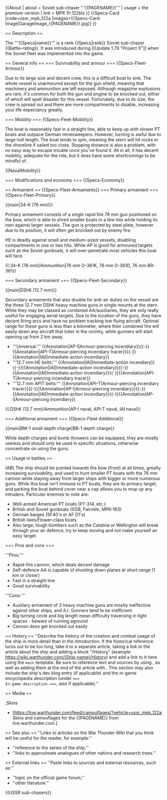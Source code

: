 {{About
| about = Soviet sub-chaser '''{{PAGENAME}}'''
| usage = the premium version
| link = MPK Pr.122bis
}}
{{Specs-Card
|code=ussr_mpk_122a
|images={{Specs-Card-Image|GarageImage_{{PAGENAME}}.jpg}}
}}

== Description ==
<!-- ''In the first part of the description, cover the history of the ship's creation and military application. In the second part, tell the reader about using this ship in the game. Add a screenshot: if a beginner player has a hard time remembering vehicles by name, a picture will help them identify the ship in question.'' -->
The '''{{Specs|name}}''' is a rank {{Specs|rank}} Soviet sub-chaser {{Battle-rating}}. It was introduced during [[Update 1.79 "Project X"]] when the Soviet fleet was implemented into the game.

== General info ==
=== Survivability and armour ===
{{Specs-Fleet-Armour}}
<!-- ''Talk about the vehicle's armour. Note the most well-defended and most vulnerable zones, e.g. the ammo magazine. Evaluate the composition of components and assemblies responsible for movement and manoeuvrability. Evaluate the survivability of the primary and secondary armaments separately. Don't forget to mention the size of the crew, which plays an important role in fleet mechanics. Save tips on preserving survivability for the "Usage in battles" section. If necessary, use a graphical template to show the most well-protected or most vulnerable points in the armour.'' -->

Due to its large size and decent crew, this is a difficult boat to sink. The whole vessel is unarmoured except for the gun shield, meaning that machinery and ammunition are left exposed. Although magazine explosions are rare, it's common for both the gun and engine to be knocked out, either of which will spell disaster for this vessel. Fortunately, due to its size, the crew is spread out and there are more compartments to disable, increasing your life expectancy greatly.

=== Mobility ===
{{Specs-Fleet-Mobility}}
<!-- ''Write about the ship's mobility. Evaluate its power and manoeuvrability, rudder rerouting speed, stopping speed at full tilt, with its maximum forward and reverse speed.'' -->
The boat is reasonably fast in a straight line, able to keep up with slower PT boats and outpace German minesweepers. However, turning is awful due to large hull length. The boat tends to spin, meaning the stern will hit rocks or the shoreline if sailed too close. Stopping distance is also a problem, with no easy way to escape trouble once you've found it. All in all, it has decent mobility, adequate for the role, but it does have some shortcomings to be mindful of.

{{NavalMobility}}

=== Modifications and economy ===
{{Specs-Economy}}

== Armament ==
{{Specs-Fleet-Armaments}}
=== Primary armament ===
{{Specs-Fleet-Primary}}
<!-- ''Provide information about the characteristics of the primary armament. Evaluate their efficacy in battle based on their reload speed, ballistics and the capacity of their shells. Add a link to the main article about the weapon: <code><nowiki>{{main|Weapon name (calibre)}}</nowiki></code>. Broadly describe the ammunition available for the primary armament, and provide recommendations on how to use it and which ammunition to choose.'' -->
{{main|34-K (76 mm)}}

Primary armament consists of a single rapid fire 76 mm gun positioned on the bow, which is able to shred smaller boats in a few hits while holding its own against larger vessels. The gun is protected by steel plate, however due to its position, it will often get knocked out by enemy fire.

HE is deadly against small and medium-sized vessels, disabling compartments in one or two hits. While AP is good for armoured targets such as the Soviet gunboats, it will over-penetrate most vehicles this boat will face.

{{:34-K (76 mm)/Ammunition|76 mm O-361K, 76 mm O-361D, 76 mm BR-361}}

=== Secondary armament ===
{{Specs-Fleet-Secondary}}
<!-- ''Some ships are fitted with weapons of various calibres. Secondary armaments are defined as weapons chosen with the control <code>Select secondary weapon</code>. Evaluate the secondary armaments and give advice on how to use them. Describe the ammunition available for the secondary armament. Provide recommendations on how to use them and which ammunition to choose. Remember that any anti-air armament, even heavy calibre weapons, belong in the next section. If there is no secondary armament, remove this section.'' -->
{{main|DShK (12.7 mm)}}

Secondary armaments that also double for anti-air duties on the vessel are the three 12.7 mm DShK heavy machine guns in single mounts at the stern. While they may be classed as combined AA/auxiliaries, they are only really useful for engaging aerial targets. Due to the location of the guns, they have decent firing arcs and have no problem tracking low flying aircraft. Optimal range for these guns is less than a kilometer, where their combined fire will easily down any aircraft that loiter in the vicinity, while gunners will start opening up from 2 km away.

* '''Universal:''' {{Annotation|AP-I|Armour-piercing incendiary}}{{-}}{{Annotation|API-T|Armour-piercing incendiary tracer}}{{-}}{{Annotation|IAI|Immediate-action incendiary}}
* '''12.7 mm HE belts:''' {{Annotation|IAI|Immediate-action incendiary}}{{-}}{{Annotation|IAI|Immediate-action incendiary}}{{-}}{{Annotation|IAI|Immediate-action incendiary}}{{-}}{{Annotation|API-T|Armour-piercing incendiary tracer}}
* '''12.7 mm APIT belts:''' {{Annotation|API-T|Armour-piercing incendiary tracer}}{{-}}{{Annotation|AP-I|Armour-piercing incendiary}}{{-}}{{Annotation|IAI|Immediate-action incendiary}}{{-}}{{Annotation|AP-I|Armour-piercing incendiary}}

{{:DShK (12.7 mm)/Ammunition|AP-I naval, API-T naval, IAI naval}}

=== Additional armament ===
{{Specs-Fleet-Additional}}
<!-- ''Describe the available additional armaments of the ship: depth charges, mines, torpedoes. Talk about their positions, available ammunition and launch features such as dead zones of torpedoes. If there is no additional armament, remove this section.'' -->
{{main|BM-1 small depth charge|BB-1 depth charge}}

While depth charges and bomb throwers can be equipped, they are mostly useless and should only be used in specific situations, otherwise concentrate on using the guns.

== Usage in battles ==
<!-- ''Describe the technique of using this ship, the characteristics of her use in a team and tips on strategy. Abstain from writing an entire guide – don't try to provide a single point of view, but give the reader food for thought. Talk about the most dangerous opponents for this vehicle and provide recommendations on fighting them. If necessary, note the specifics of playing with this vehicle in various modes (AB, RB, SB).'' -->
(AB) The ship should be pointed towards the bow (front) at all times, greatly increasing survivability, and used to hunt smaller PT boats with the 76 mm cannon while staying away from larger ships with bigger or more numerous guns. While this boat isn't immune to PT boats, they are its primary target, and parking the boat behind cover near a cap allows you to mop up any intruders. Particular enemies to note are:

* Well-armed American PT boats (PT-314, etc.)
* British and Soviet gunboats (SGB, Fairmile, MPK-163)
* German barges (SF40's or AF D1's)
* British Isles/Flower-class boats
* Also large, tough bombers such as the Catalina or Wellington will break through your air defence, try to keep moving and not make yourself an easy target.

=== Pros and cons ===
<!-- ''Summarise and briefly evaluate the vehicle in terms of its characteristics and combat effectiveness. Mark its pros and cons in the bulleted list. Try not to use more than 6 points for each of the characteristics. Avoid using categorical definitions such as "bad", "good" and the like - use substitutions with softer forms such as "inadequate" and "effective".'' -->

'''Pros:'''

* Rapid-fire cannon, which deals decent damage
* Self-defence AA is capable of shooting down planes at short range (1 km or closer)
* Fast in a straight line
* Good survivability

'''Cons:'''

* Auxiliary armament of 3 heavy machine guns are mostly ineffective against other ships, and A.I. Gunners tend to be inefficient
* Big turning circle and big length mean difficulty traversing in tight spaces - beware of running aground
* Cannon does get knocked out easily

== History ==
''Describe the history of the creation and combat usage of the ship in more detail than in the introduction. If the historical reference turns out to be too long, take it to a separate article, taking a link to the article about the ship and adding a block "/History" (example: <nowiki>https://wiki.warthunder.com/(Ship-name)/History</nowiki>) and add a link to it here using the <code>main</code> template. Be sure to reference text and sources by using <code><nowiki><ref></ref></nowiki></code>, as well as adding them at the end of the article with <code><nowiki><references /></nowiki></code>. This section may also include the ship's dev blog entry (if applicable) and the in-game encyclopedia description (under <code><nowiki>=== In-game description ===</nowiki></code>, also if applicable).''

== Media ==
<!-- ''Excellent additions to the article would be video guides, screenshots from the game, and photos.'' -->

;Skins
* [https://live.warthunder.com/feed/camouflages/?vehicle=ussr_mpk_122a Skins and camouflages for the {{PAGENAME}} from live.warthunder.com.]

== See also ==
''Links to articles on the War Thunder Wiki that you think will be useful for the reader, for example:''
* ''reference to the series of the ship;''
* ''links to approximate analogues of other nations and research trees.''

== External links ==
''Paste links to sources and external resources, such as:''
* ''topic on the official game forum;''
* ''other literature.''

{{USSR sub-chasers}}